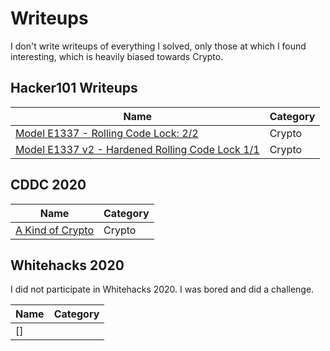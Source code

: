 # Writeups

I don't write writeups of everything I solved, only those at which I found interesting, which is heavily biased towards Crypto.

## Hacker101 Writeups

| Name | Category |
| ---- | -------- |
| [Model E1337 - Rolling Code Lock: 2/2](./Hacker101/Model_E1337_-_Rolling_Code_Lock) | Crypto |
| [Model E1337 v2 - Hardened Rolling Code Lock 1/1](./Hacker101/Model_E1337_v2_-_Hardened_Rolling_Code_Lock) | Crypto |


## CDDC 2020

| Name | Category |
| ---- | -------- |
| [A Kind of Crypto](./CDDC2020/A_Kind_of_Crypto) | Crypto |

## Whitehacks 2020

I did not participate in Whitehacks 2020. I was bored and did a challenge.

| Name | Category |
| ---- | -------- |
| []
